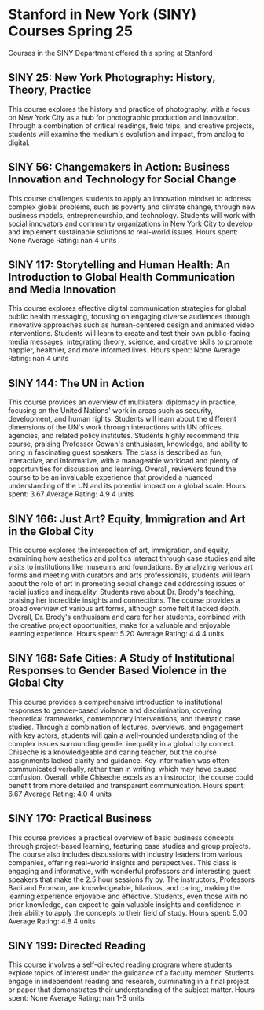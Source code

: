# Stanford in New York (SINY) Courses Spring 25 
Courses in the SINY Department offered this spring at Stanford
 ## SINY 25: New York Photography: History, Theory, Practice
This course explores the history and practice of photography, with a focus on New York City as a hub for photographic production and innovation. Through a combination of critical readings, field trips, and creative projects, students will examine the medium's evolution and impact, from analog to digital.
## SINY 56: Changemakers in Action: Business Innovation and Technology for Social Change
This course challenges students to apply an innovation mindset to address complex global problems, such as poverty and climate change, through new business models, entrepreneurship, and technology. Students will work with social innovators and community organizations in New York City to develop and implement sustainable solutions to real-world issues.
Hours spent: None
Average Rating: nan
4 units
## SINY 117: Storytelling and Human Health: An Introduction to Global Health Communication and Media Innovation
This course explores effective digital communication strategies for global public health messaging, focusing on engaging diverse audiences through innovative approaches such as human-centered design and animated video interventions. Students will learn to create and test their own public-facing media messages, integrating theory, science, and creative skills to promote happier, healthier, and more informed lives.
Hours spent: None
Average Rating: nan
4 units
## SINY 144: The UN in Action
This course provides an overview of multilateral diplomacy in practice, focusing on the United Nations' work in areas such as security, development, and human rights. Students will learn about the different dimensions of the UN's work through interactions with UN offices, agencies, and related policy institutes.
Students highly recommend this course, praising Professor Gowan's enthusiasm, knowledge, and ability to bring in fascinating guest speakers. The class is described as fun, interactive, and informative, with a manageable workload and plenty of opportunities for discussion and learning. Overall, reviewers found the course to be an invaluable experience that provided a nuanced understanding of the UN and its potential impact on a global scale.
Hours spent: 3.67
Average Rating: 4.9
4 units
## SINY 166: Just Art?  Equity, Immigration and Art in the Global City
This course explores the intersection of art, immigration, and equity, examining how aesthetics and politics interact through case studies and site visits to institutions like museums and foundations. By analyzing various art forms and meeting with curators and arts professionals, students will learn about the role of art in promoting social change and addressing issues of racial justice and inequality.
Students rave about Dr. Brody's teaching, praising her incredible insights and connections. The course provides a broad overview of various art forms, although some felt it lacked depth. Overall, Dr. Brody's enthusiasm and care for her students, combined with the creative project opportunities, make for a valuable and enjoyable learning experience.
Hours spent: 5.20
Average Rating: 4.4
4 units
## SINY 168: Safe Cities: A Study of Institutional Responses to Gender Based Violence in the Global City
This course provides a comprehensive introduction to institutional responses to gender-based violence and discrimination, covering theoretical frameworks, contemporary interventions, and thematic case studies. Through a combination of lectures, overviews, and engagement with key actors, students will gain a well-rounded understanding of the complex issues surrounding gender inequality in a global city context.
Chiseche is a knowledgeable and caring teacher, but the course assignments lacked clarity and guidance. Key information was often communicated verbally, rather than in writing, which may have caused confusion. Overall, while Chiseche excels as an instructor, the course could benefit from more detailed and transparent communication.
Hours spent: 6.67
Average Rating: 4.0
4 units
## SINY 170: Practical Business
This course provides a practical overview of basic business concepts through project-based learning, featuring case studies and group projects. The course also includes discussions with industry leaders from various companies, offering real-world insights and perspectives.
This class is engaging and informative, with wonderful professors and interesting guest speakers that make the 2.5 hour sessions fly by. The instructors, Professors Badi and Bronson, are knowledgeable, hilarious, and caring, making the learning experience enjoyable and effective. Students, even those with no prior knowledge, can expect to gain valuable insights and confidence in their ability to apply the concepts to their field of study.
Hours spent: 5.00
Average Rating: 4.8
4 units
## SINY 199: Directed Reading
This course involves a self-directed reading program where students explore topics of interest under the guidance of a faculty member. Students engage in independent reading and research, culminating in a final project or paper that demonstrates their understanding of the subject matter.
Hours spent: None
Average Rating: nan
1-3 units